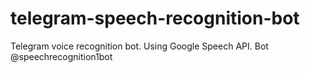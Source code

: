 # telegram-speech-recognition-bot
Telegram voice recognition bot. Using Google Speech API. Bot @speechrecognition1bot

